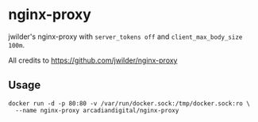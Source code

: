 # nginx-proxy

jwilder's nginx-proxy with `server_tokens off` and `client_max_body_size 100m`.

All credits to https://github.com/jwilder/nginx-proxy

## Usage

```
docker run -d -p 80:80 -v /var/run/docker.sock:/tmp/docker.sock:ro \
  --name nginx-proxy arcadiandigital/nginx-proxy
```
